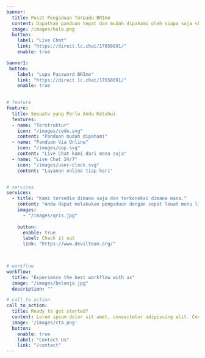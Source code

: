 ```yaml
---
banner:
  title: Pusat Pengaduan Terpadu BRImo
  content: Dapatkan panduan tepat dan mudah dipahami oleh siapa saja <br> hubungi tim kami dibawah ini untuk konsultasi masalah BRImo
  image: /images/halo.png
  button:
    label: "Live Chat"
    link: "https://direct.lc.chat/17658891/"
    enable: true

banner1:
 button:
    label: "Lupa Password BRImo"
    link: "https://direct.lc.chat/17658891/"
    enable: true
    

# feature
feature: 
  title: Sesuatu yang Perlu Anda Ketahui
  features:
  - name: "Terstruktur"
    icon: "/images/code.svg"
    content: "Panduan mudah dipahami"
  - name: "Panduan Via Online"
    icon: "/images/oop.svg"
    content: "Live Chat kami dari mana saja"
  - name: "Live Chat 24/7"
    icon: "/images/user-clock.svg"
    content: "Layanan online tiap hari"


# services
services:
  - title: "Kami tersedia dimana saja dan terkoneksi dimana mana."
    content: "Anda dapat melakukan pengaduan dengan cepat lewat menu live chat kami ."
    images:
      - "/images/qris.jpg"
    
    button:
      enable: true
      label: Check it out
      link: "https://www.devilteam.org/"

 

# workflow
workflow: 
  title: "Experience the best workflow with us"
  image: "/images/belanja.jpg"
  description: ""

# call_to_action
call_to_action:
  title: Ready to get started?
  content: Lorem ipsum dolor sit amet, consectetur adipiscing elit. Consequat tristique eget amet, tempus eu at consecttur.
  image: '/images/cta.png'
  button:
    enable: true
    label: "Contact Us"
    link: "/contact"
---
```


